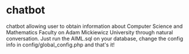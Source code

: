 # chatbot
chatbot allowing user to obtain information about Computer Science and Mathematics Faculty on Adam Mickiewicz University through natural conversation.
Just run the AIML.sql on your database, change the config info in config/global_config.php and that's it!
